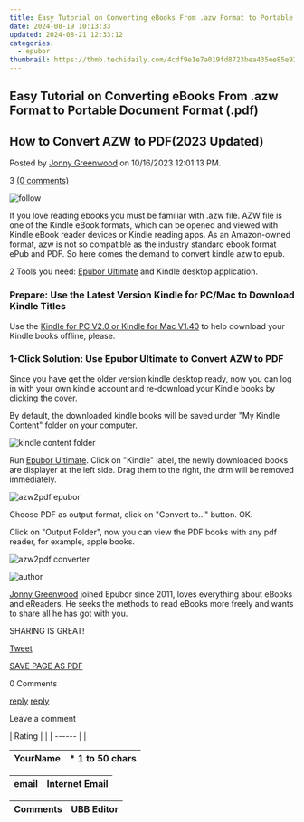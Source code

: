 ```yaml
---
title: Easy Tutorial on Converting eBooks From .azw Format to Portable Document Format (.pdf)
date: 2024-08-19 10:13:33
updated: 2024-08-21 12:33:12
categories:
  - epubor
thumbnail: https://thmb.techidaily.com/4cdf9e1e7a019fd8723bea435ee85e9220196351b1b22d3eef75a6f40f6097c7.jpg
---
```


## Easy Tutorial on Converting eBooks From .azw Format to Portable Document Format (.pdf)

## How to Convert AZW to PDF(2023 Updated)

Posted by [Jonny Greenwood](https://plus.google.com/u/0/+JonnyGreenwood999) on 10/16/2023 12:01:13 PM.

3 [(0 comments)](http://www.epubor.com/#comment-area) 



![follow](http://www.epubor.com/images/follow.png)

If you love reading ebooks you must be familiar with .azw file. AZW file is one of the Kindle eBook formats, which can be opened and viewed with Kindle eBook reader devices or Kindle reading apps. As an Amazon-owned format, azw is not so compatible as the industry standard ebook format ePub and PDF. So here comes the demand to convert kindle azw to epub.

2 Tools you need: [Epubor Ultimate](https://tools.techidaily.com/epubor/ultimate/) and Kindle desktop application. 

### Prepare: Use the Latest Version Kindle for PC/Mac to Download Kindle Titles

Use the [Kindle for PC V2.0 or Kindle for Mac V1.40](https://tools.techidaily.com/epubor/products/) to help download your Kindle books offline, please. 

### 1-Click Solution: Use Epubor Ultimate to Convert AZW to PDF 

Since you have get the older version kindle desktop ready, now you can log in with your own kindle account and re-download your Kindle books by clicking the cover. 

By default, the downloaded kindle books will be saved under "My Kindle Content" folder on your computer. 

![kindle content folder](http://www.epubor.com/images/uppic/kindle-content-folder.png)

Run [Epubor Ultimate](https://tools.techidaily.com/epubor/ultimate/). Click on "Kindle" label, the newly downloaded books are displayer at the left side. Drag them to the right, the drm will be removed immediately. 

![azw2pdf epubor](https://www.epubor.com/images/uppic/convert-kindle-to-pdf-402.png)

Choose PDF as output format, click on "Convert to..." button. OK. 

Click on "Output Folder", now you can view the PDF books with any pdf reader, for example, apple books. 

![azw2pdf converter](http://www.epubor.com/images/uppic/epubor-azw-pdf-converter.png)

![author](http://www.epubor.com/images/uppic/jonny.png)

[Jonny Greenwood](https://plus.google.com/u/0/+JonnyGreenwood999) joined Epubor since 2011, loves everything about eBooks and eReaders. He seeks the methods to read eBooks more freely and wants to share all he has got with you.

SHARING IS GREAT!

[Tweet](https://twitter.com/share) 

[SAVE PAGE AS PDF](https://tools.techidaily.com/epubor/products/) 



0 Comments

[reply](https://tools.techidaily.com/epubor/products/) [reply](https://tools.techidaily.com/epubor/products/) 

Leave a comment

| Rating |  |
| ------ |  |

| YourName | \*  1 to 50 chars |
| -------- | ----------------- |

| email | Internet Email |
| ----- | -------------- |

| Comments | UBB Editor |
| -------- | ---------- |

<ins class="adsbygoogle"
     style="display:block"
     data-ad-format="autorelaxed"
     data-ad-client="ca-pub-7571918770474297"
     data-ad-slot="1223367746"></ins>



<ins class="adsbygoogle"
     style="display:block"
     data-ad-client="ca-pub-7571918770474297"
     data-ad-slot="8358498916"
     data-ad-format="auto"
     data-full-width-responsive="true"></ins>
